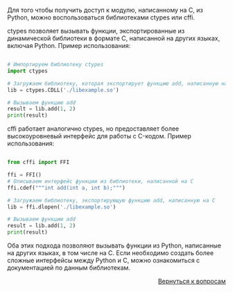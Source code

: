 Для того чтобы получить доступ к модулю, написанному на C, из Python, можно воспользоваться
библиотеками ctypes или cffi.

ctypes позволяет вызывать функции, экспортированные из динамической библиотеки в формате C, написанной на других
языках, включая Python. Пример использования:

```py

# Импортируем библиотеку ctypes 
import ctypes

# Загружаем библиотеку, которая экспортирует функцию add, написанную на C
lib = ctypes.CDLL('./libexample.so')

# Вызываем функцию add
result = lib.add(1, 2)
print(result)
```

cffi работает аналогично ctypes, но предоставляет более высокоуровневый интерфейс для работы с C-кодом.
Пример использования:

```py

from cffi import FFI

ffi = FFI()
# Описываем интерфейс функции из библиотеки, написанной на С
ffi.cdef("""int add(int a, int b);""")

# Загружаем библиотеку, экспортирующую функцию add, написанную на С
lib = ffi.dlopen('./libexample.so')

# Вызываем функцию add
result = lib.add(1, 2)
print(result)
```

Оба этих подхода позволяют вызывать функции из Python, написанные на других языках, в том числе на C. Если необходимо
создать более сложные интерфейсы между Python и C, можно ознакомиться с документацией по данным библиотекам.

<div align="right">

[Вернуться к вопросам](../Вопросы.md)

</div>
